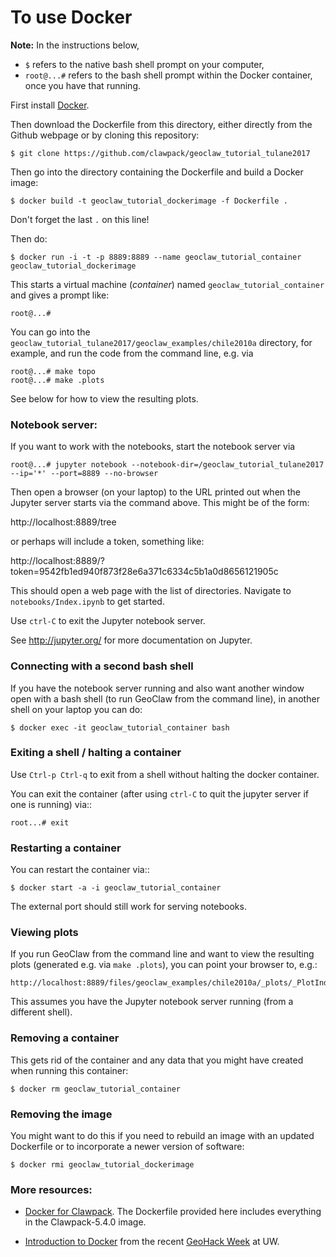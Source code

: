 
# To use Docker

**Note:** In the instructions below, 
 - `$` refers to the native bash shell prompt on your computer, 
 - `root@...#` refers to the bash shell prompt within the Docker container, once you have that running.
 
First install [Docker](https://www.docker.com/).

Then download the Dockerfile from this directory, either directly from the Github webpage or by cloning this repository:

    $ git clone https://github.com/clawpack/geoclaw_tutorial_tulane2017
    
Then go into the directory containing the Dockerfile and build a Docker image:

    $ docker build -t geoclaw_tutorial_dockerimage -f Dockerfile .

Don't forget the last `.` on this line!

Then do:

    $ docker run -i -t -p 8889:8889 --name geoclaw_tutorial_container geoclaw_tutorial_dockerimage

This starts a virtual machine (*container*) named `geoclaw_tutorial_container` and gives a prompt like: 

    root@...# 

You can go into the `geoclaw_tutorial_tulane2017/geoclaw_examples/chile2010a` directory, for example, and run the
code from the command line, e.g. via

    root@...# make topo
    root@...# make .plots
    
See below for how to view the resulting plots.

### Notebook server:

If you want to work with the notebooks, start the notebook server via

    root@...# jupyter notebook --notebook-dir=/geoclaw_tutorial_tulane2017 --ip='*' --port=8889 --no-browser

Then open a browser (on your laptop) to the URL printed out when the Jupyter server starts via the command above.  This might be of the form:

  http://localhost:8889/tree
  
or perhaps will include a token, something like:

  http://localhost:8889/?token=9542fb1ed940f873f28e6a371c6334c5b1a0d8656121905c
  
This should open a web page with the list of directories.  Navigate to `notebooks/Index.ipynb` to get started.

Use `ctrl-C` to exit the Jupyter notebook server.

See http://jupyter.org/ for more documentation on Jupyter.

### Connecting with a second bash shell

If you have the notebook server running and also want another window open with a bash shell (to run GeoClaw from the command line), in another shell on your laptop you can do:

    $ docker exec -it geoclaw_tutorial_container bash
    
### Exiting a shell / halting a container

Use `Ctrl-p Ctrl-q` to exit from a shell without halting the docker container.

You can exit the container (after using `ctrl-C` to quit the jupyter server if
one is running) via::

    root...# exit

### Restarting a container

You can restart the container via::

    $ docker start -a -i geoclaw_tutorial_container

The external port should still work for serving notebooks.

### Viewing plots

If you run GeoClaw from the command line and want to view the resulting plots (generated e.g. via `make .plots`),  you can point your browser to, e.g.:

    http://localhost:8889/files/geoclaw_examples/chile2010a/_plots/_PlotIndex.html
    
This assumes you have the Jupyter notebook server running (from a different shell).


### Removing a container

This gets rid of the container and any data that you might have created when running this container:

    $ docker rm geoclaw_tutorial_container
    
### Removing the image

You might want to do this if you need to rebuild an image with an updated Dockerfile or to incorporate a newer version of software:

    $ docker rmi geoclaw_tutorial_dockerimage
    
    
### More resources:

 - [Docker for Clawpack](http://www.clawpack.org/docker_image.html#docker-image).  The Dockerfile provided here includes everything in the Clawpack-5.4.0 image.
 
 - [Introduction to Docker](https://geohackweek.github.io/Introductory/01-docker-tutorial/) from 
   the recent [GeoHack Week](https://geohackweek.github.io) at UW.
